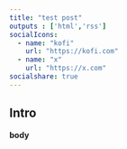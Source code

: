 ```yaml
---
title: "test post"
outputs : ['html','rss']
socialIcons:
  - name: "kofi"
    url: "https://kofi.com"
  - name: "x"
    url: "https://x.com"
socialshare: true
---
```

## Intro

**body**
